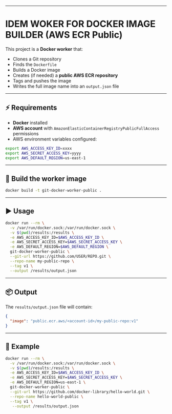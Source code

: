 
---

# IDEM WOKER FOR DOCKER IMAGE BUILDER (AWS ECR Public)

This project is a **Docker worker** that:

* Clones a Git repository
* Finds the `Dockerfile`
* Builds a Docker image
* Creates (if needed) a **public AWS ECR repository**
* Tags and pushes the image
* Writes the full image name into an `output.json` file

---

## ⚡ Requirements

* **Docker** installed
* **AWS account** with `AmazonElasticContainerRegistryPublicFullAccess` permissions
* AWS environment variables configured:

```bash
export AWS_ACCESS_KEY_ID=xxxx
export AWS_SECRET_ACCESS_KEY=yyyy
export AWS_DEFAULT_REGION=us-east-1
```

---

## 🔨 Build the worker image

```bash
docker build -t git-docker-worker-public .
```

---

## ▶️ Usage

```bash
docker run --rm \
  -v /var/run/docker.sock:/var/run/docker.sock \
  -v $(pwd)/results:/results \
  -e AWS_ACCESS_KEY_ID=$AWS_ACCESS_KEY_ID \
  -e AWS_SECRET_ACCESS_KEY=$AWS_SECRET_ACCESS_KEY \
  -e AWS_DEFAULT_REGION=$AWS_DEFAULT_REGION \
  git-docker-worker-public \
  --git-url https://github.com/USER/REPO.git \
  --repo-name my-public-repo \
  --tag v1 \
  --output /results/output.json
```

---

## 📦 Output

The `results/output.json` file will contain:

```json
{
  "image": "public.ecr.aws/<account-id>/my-public-repo:v1"
}
```

---

## 📝 Example

```bash
docker run --rm \
  -v /var/run/docker.sock:/var/run/docker.sock \
  -v $(pwd)/results:/results \
  -e AWS_ACCESS_KEY_ID=$AWS_ACCESS_KEY_ID \
  -e AWS_SECRET_ACCESS_KEY=$AWS_SECRET_ACCESS_KEY \
  -e AWS_DEFAULT_REGION=us-east-1 \
  git-docker-worker-public \
  --git-url https://github.com/docker-library/hello-world.git \
  --repo-name hello-world-public \
  --tag v1 \
   --output /results/output.json
